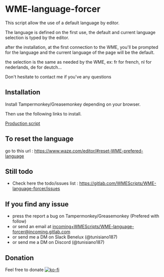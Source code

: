 # WME-language-forcer

This script allow the use of a default language by editor.

The language is defined on the first use, the default and current language selection is typed by the editor.

after the installation, at the first connection to the WME, you'll be prompted for the language and the current language of the page will be the default.

the selection is the same as needed by the WME, ex: fr for french, nl for nederlands, de for deutch...

Don't hesitate to contact me if you've any questions

Installation
------------

Install Tampermonkey/Greasemonkey depending on your browser.

Then use the following links to install.

<a href="https://greasyfork.org/fr/scripts/370408-wme-language-forcer">Production script</a>

To reset the language
----------------------
go to this url : <a>https://www.waze.com/editor/#reset-WME-prefered-language</a>


Still todo
----------

- Check here the todo/issues list : <a targer="_blank">https://gitlab.com/WMEScripts/WME-language-forcer/issues</a>

If you find any issue
---------------------
- press the report a bug on Tampermonkey/Greasemonkey (Prefered with follow)
- or send an email at <a href="mailto:incoming+WMEScripts/WME-language-forcer@incoming.gitlab.com">incoming+WMEScripts/WME-language-forcer@incoming.gitlab.com</a>
- or send me a DM on Slack Benelux (@tunisiano187)
- or send me a DM on Discord (@tunisiano187)


Donation
--------
Feel free to donate
[![ko-fi](https://www.ko-fi.com/img/donate_sm.png)](https://ko-fi.com/W7W4GSD8)